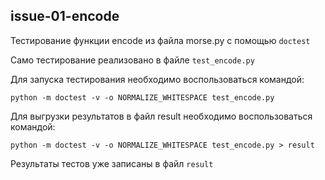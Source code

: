## issue-01-encode

Тестирование функции encode из файла morse.py с помощью `doctest`


Само тестирование реализовано в файле `test_encode.py`

Для запуска тестирования необходимо воспользоваться командой:
```commandline
python -m doctest -v -o NORMALIZE_WHITESPACE test_encode.py
```

Для выгрузки результатов в файл result необходимо воспользоваться командой:
```commandline
python -m doctest -v -o NORMALIZE_WHITESPACE test_encode.py > result
```

Результаты тестов уже записаны в файл `result`